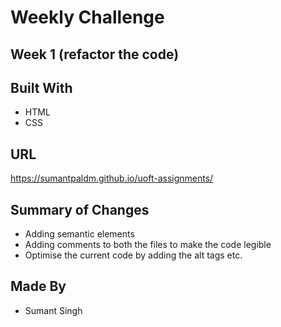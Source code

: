 # Weekly Challenge

## Week 1 (refactor the code)

## Built With
* HTML
* CSS
 
## URL
https://sumantpaldm.github.io/uoft-assignments/

## Summary of Changes
* Adding semantic elements
* Adding comments to both the files to make the code legible
* Optimise the current code by adding the alt tags etc.
 
## Made By
* Sumant Singh
